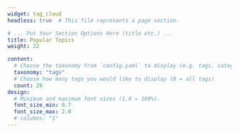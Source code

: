 ```yaml
---
widget: tag_cloud
headless: true  # This file represents a page section.

# ... Put Your Section Options Here (title etc.) ...
title: Popular Topics
weight: 22

content:
  # Choose the taxonomy from `config.yaml` to display (e.g. tags, categories)
  taxonomy: "tags"
  # Choose how many tags you would like to display (0 = all tags)
  count: 20
design:
  # Minimum and maximum font sizes (1.0 = 100%).
  font_size_min: 0.7
  font_size_max: 2.0
  # columns: "1"
---
```


